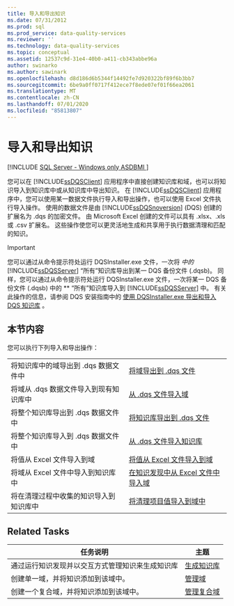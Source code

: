 ```yaml
---
title: 导入和导出知识
ms.date: 07/31/2012
ms.prod: sql
ms.prod_service: data-quality-services
ms.reviewer: ''
ms.technology: data-quality-services
ms.topic: conceptual
ms.assetid: 12537c9d-31e4-40b0-a411-cb343abbe96a
author: swinarko
ms.author: sawinark
ms.openlocfilehash: d8d186d6b5344f14492fe7d920322bf89f6b3bb7
ms.sourcegitcommit: 6be9a0ff0717f412ece7f8ede07ef01f66ea2061
ms.translationtype: MT
ms.contentlocale: zh-CN
ms.lasthandoff: 07/01/2020
ms.locfileid: "85813807"
---
```

# <a name="importing-and-exporting-knowledge"></a>导入和导出知识

[!INCLUDE [SQL Server - Windows only ASDBMI  ](../includes/applies-to-version/sql-windows-only-asdbmi.md)]

  您可以在 [!INCLUDE[ssDQSClient](../includes/ssdqsclient-md.md)] 应用程序中直接创建知识库和域，也可以将知识导入到知识库中或从知识库中导出知识。 在 [!INCLUDE[ssDQSClient](../includes/ssdqsclient-md.md)] 应用程序中，您可以使用某一数据文件执行导入和导出操作，也可以使用 Excel 文件执行导入操作。 使用的数据文件是由 [!INCLUDE[ssDQSnoversion](../includes/ssdqsnoversion-md.md)] (DQS) 创建的扩展名为 .dqs 的加密文件。 由 Microsoft Excel 创建的文件可以具有 .xlsx、.xls 或 .csv 扩展名。 这些操作使您可以更灵活地生成和共享用于执行数据清理和匹配的知识。  
  
> [!IMPORTANT]  
>  您可以通过从命令提示符处运行 DQSInstaller.exe 文件，一次将 *中的*[!INCLUDE[ssDQSServer](../includes/ssdqsserver-md.md)] “所有”知识库导出到某一 DQS 备份文件 (.dqsb)。 同样，您可以通过从命令提示符处运行 DQSInstaller.exe 文件，一次将某一 DQS 备份文件 (.dqsb) 中的 ** “所有”知识库导入到 [!INCLUDE[ssDQSServer](../includes/ssdqsserver-md.md)] 中。 有关此操作的信息，请参阅 DQS 安装指南中的 [使用 DQSInstaller.exe 导出和导入 DQS 知识库](../data-quality-services/install-windows/export-and-import-dqs-knowledge-bases-using-dqsinstaller-exe.md) 。  
  
## <a name="in-this-section"></a>本节内容  
 您可以执行下列导入和导出操作：  
  
|||  
|-|-|  
|将知识库中的域导出到 .dqs 数据文件中|[将域导出到 .dqs 文件](../data-quality-services/export-a-domain-to-a-dqs-file.md)|  
|将域从 .dqs 数据文件导入到现有知识库中|[从 .dqs 文件导入域](../data-quality-services/import-a-domain-from-a-dqs-file.md)|  
|将整个知识库导出到 .dqs 数据文件中|[将知识库导出到 .dqs 文件](../data-quality-services/export-a-knowledge-base-to-a-dqs-file.md)|  
|将整个知识库导入到 .dqs 数据文件中|[从 .dqs 文件导入知识库](../data-quality-services/import-a-knowledge-base-from-a-dqs-file.md)|  
|将值从 Excel 文件导入到域|[将值从 Excel 文件导入到域](../data-quality-services/import-values-from-an-excel-file-into-a-domain.md)|  
|将域从 Excel 文件中导入到知识库中|[在知识发现中从 Excel 文件中导入域](../data-quality-services/import-domains-from-an-excel-file-in-knowledge-discovery.md)|  
|将在清理过程中收集的知识导入到知识库中|[将清理项目值导入到域中](../data-quality-services/import-cleansing-project-values-into-a-domain.md)|  
  
## <a name="related-tasks"></a>Related Tasks  
  
|任务说明|主题|  
|----------------------|-----------|  
|通过运行知识发现并以交互方式管理知识来生成知识库|[生成知识库](../data-quality-services/building-a-knowledge-base.md)|  
|创建单一域，并将知识添加到该域中。|[管理域](../data-quality-services/managing-a-domain.md)|  
|创建一个复合域，并将知识添加到该域中。|[管理复合域](../data-quality-services/managing-a-composite-domain.md)|  
  
  
